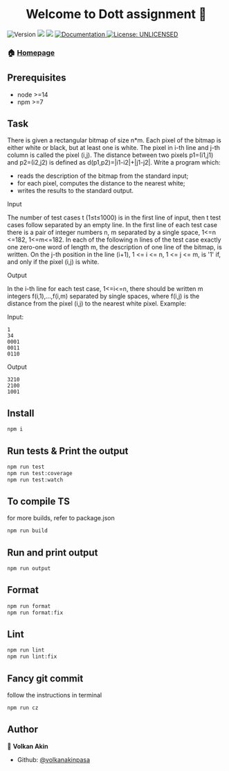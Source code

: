 <h1 align="center">Welcome to Dott assignment 👋</h1>
<p>
  <img alt="Version" src="https://img.shields.io/badge/version-1.0.0-blue.svg?cacheSeconds=2592000" />
  <img src="https://img.shields.io/badge/node-%3E%3D14-blue.svg" />
  <img src="https://img.shields.io/badge/npm-%3E%3D7-blue.svg" />
  <a href="https://github.com/volkanakinpasa/dott-bitmap-assignment" target="_blank">
    <img alt="Documentation" src="https://img.shields.io/badge/documentation-yes-brightgreen.svg" />
  </a>
  <a href="#" target="_blank">
    <img alt="License: UNLICENSED" src="https://img.shields.io/badge/License-UNLICENSED-yellow.svg" />
  </a>
</p>

### 🏠 [Homepage](https://github.com/volkanakinpasa/dott-bitmap-assignment)

## Prerequisites

- node >=14
- npm >=7

## Task

There is given a rectangular bitmap of size n\*m. Each pixel of the bitmap is
either white or black, but at least one is white. The pixel in i-th line and
j-th column is called the pixel (i,j). The distance between two pixels
p1=(i1,j1) and p2=(i2,j2) is defined as d(p1,p2)=|i1-i2|+|j1-j2|. Write a
program which:

- reads the description of the bitmap from the standard input;
- for each pixel, computes the distance to the nearest white;
- writes the results to the standard output.

Input

The number of test cases t (1≤t≤1000) is in the first line of input, then t test
cases follow separated by an empty line. In the first line of each test case
there is a pair of integer numbers n, m separated by a single space, 1<=n <=182,
1<=m<=182. In each of the following n lines of the test case exactly one
zero-one word of length m, the description of one line of the bitmap, is
written. On the j-th position in the line (i+1), 1 <= i <= n, 1 <= j <= m, is
'1' if, and only if the pixel (i,j) is white.

Output

In the i-th line for each test case, 1<=i<=n, there should be written m integers
f(i,1),...,f(i,m) separated by single spaces, where f(i,j) is the distance from
the pixel (i,j) to the nearest white pixel. Example:

Input:

```shell
1
34
0001
0011
0110
```

Output

```shell
3210
2100
1001
```

## Install

```sh
npm i
```

## Run tests & Print the output

```sh
npm run test
npm run test:coverage
npm run test:watch
```

## To compile TS

for more builds, refer to package.json

```sh
npm run build
```

## Run and print output

```sh
npm run output
```

## Format

```sh
npm run format
npm run format:fix
```

## Lint

```sh
npm run lint
npm run lint:fix
```

## Fancy git commit

follow the instructions in terminal

```sh
npm run cz
```

## Author

👤 **Volkan Akin**

- Github: [@volkanakinpasa](https://github.com/volkanakinpasa)
